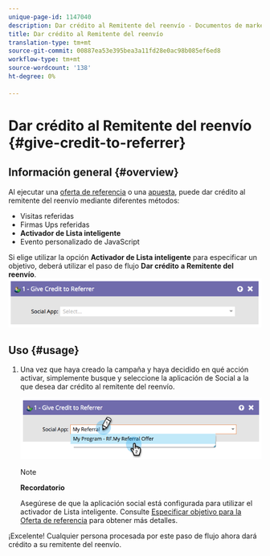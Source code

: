 ```yaml
---
unique-page-id: 1147040
description: Dar crédito al Remitente del reenvío - Documentos de marketing - Documentación del producto
title: Dar crédito al Remitente del reenvío
translation-type: tm+mt
source-git-commit: 00887ea53e395bea3a11fd28e0ac98b085ef6ed8
workflow-type: tm+mt
source-wordcount: '138'
ht-degree: 0%

---
```



# Dar crédito al Remitente del reenvío {#give-credit-to-referrer}

## Información general {#overview}

Al ejecutar una [oferta de referencia](../../../../product-docs/demand-generation/social/referral-offers/create-a-referral-offer.md) o una [apuesta](../../../../product-docs/demand-generation/social/sweepstakes/create-sweepstakes.md), puede dar crédito al remitente del reenvío mediante diferentes métodos:

* Visitas referidas
* Firmas Ups referidas
* **Activador de Lista inteligente**
* Evento personalizado de JavaScript

Si elige utilizar la opción **Activador de Lista inteligente** para especificar un objetivo, deberá utilizar el paso de flujo **Dar crédito** **a Remitente del reenvío**.   ![](assets/image2014-9-22-15-3a59-3a18.png)

## Uso {#usage}

1. Una vez que haya creado la campaña y haya decidido en qué acción activar, simplemente busque y seleccione la aplicación de Social a la que desea dar crédito al remitente del reenvío.

   ![](assets/image2014-9-22-15-3a59-3a39.png)

   >[!NOTE]
   >
   >**Recordatorio**
   >
   >
   >Asegúrese de que la aplicación social está configurada para utilizar el activador de Lista inteligente. Consulte [Especificar objetivo para la Oferta de referencia](../../../../product-docs/demand-generation/social/referral-offers/specify-goal-for-referral-offer.md) para obtener más detalles.

¡Excelente! Cualquier persona procesada por este paso de flujo ahora dará crédito a su remitente del reenvío.
